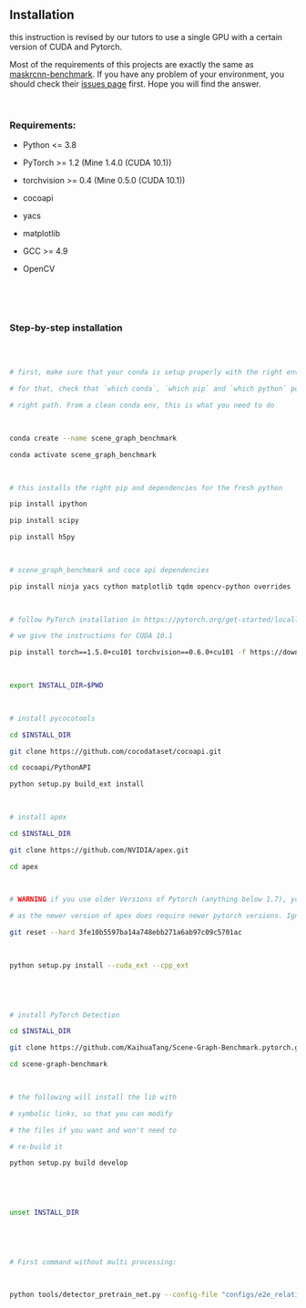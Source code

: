 ## Installation
this instruction is revised by our tutors to use a single GPU with a certain version of CUDA and Pytorch.
​

Most of the requirements of this projects are exactly the same as [maskrcnn-benchmark](https://github.com/facebookresearch/maskrcnn-benchmark). If you have any problem of your environment, you should check their [issues page](https://github.com/facebookresearch/maskrcnn-benchmark/issues) first. Hope you will find the answer.

​

### Requirements:

- Python <= 3.8

- PyTorch >= 1.2 (Mine 1.4.0 (CUDA 10.1))

- torchvision >= 0.4 (Mine 0.5.0 (CUDA 10.1))

- cocoapi

- yacs

- matplotlib

- GCC >= 4.9

- OpenCV

​

​

### Step-by-step installation

​

```bash

# first, make sure that your conda is setup properly with the right environment

# for that, check that `which conda`, `which pip` and `which python` points to the

# right path. From a clean conda env, this is what you need to do

​

conda create --name scene_graph_benchmark

conda activate scene_graph_benchmark

​

# this installs the right pip and dependencies for the fresh python

pip install ipython

pip install scipy

pip install h5py

​

# scene_graph_benchmark and coco api dependencies

pip install ninja yacs cython matplotlib tqdm opencv-python overrides

​

# follow PyTorch installation in https://pytorch.org/get-started/locally/

# we give the instructions for CUDA 10.1

pip install torch==1.5.0+cu101 torchvision==0.6.0+cu101 -f https://download.pytorch.org/whl/torch_stable.html

​

export INSTALL_DIR=$PWD

​

# install pycocotools

cd $INSTALL_DIR

git clone https://github.com/cocodataset/cocoapi.git

cd cocoapi/PythonAPI

python setup.py build_ext install

​

# install apex

cd $INSTALL_DIR

git clone https://github.com/NVIDIA/apex.git

cd apex

​

# WARNING if you use older Versions of Pytorch (anything below 1.7), you will need a hard reset,

# as the newer version of apex does require newer pytorch versions. Ignore the hard reset otherwise.

git reset --hard 3fe10b5597ba14a748ebb271a6ab97c09c5701ac

​

python setup.py install --cuda_ext --cpp_ext

​

​

# install PyTorch Detection

cd $INSTALL_DIR

git clone https://github.com/KaihuaTang/Scene-Graph-Benchmark.pytorch.git scene-graph-benchmark

cd scene-graph-benchmark

​

# the following will install the lib with

# symbolic links, so that you can modify

# the files if you want and won't need to

# re-build it

python setup.py build develop

​

​

unset INSTALL_DIR

​

​

# First command without multi processing:

​

python tools/detector_pretrain_net.py --config-file "configs/e2e_relation_detector_X_101_32_8_FPN_1x.yaml" SOLVER.IMS_PER_BATCH 8 TEST.IMS_PER_BATCH 4 DTYPE "float16" SOLVER.MAX_ITER 50000 SOLVER.STEPS "(30000, 45000)" SOLVER.VAL_PERIOD 2000 SOLVER.CHECKPOINT_PERIOD 2000 MODEL.RELATION_ON False OUTPUT_DIR /home//checkpoints/pretrained_faster_rcnn SOLVER.PRE_VAL False

​